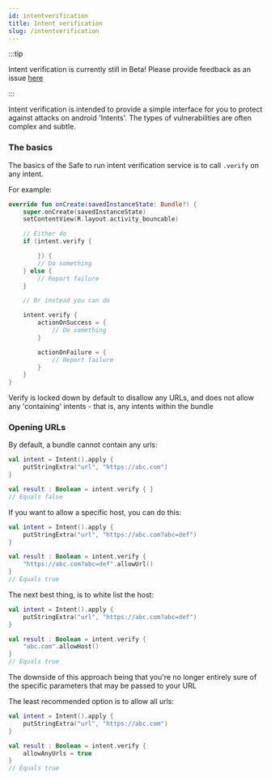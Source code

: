 ```yaml
---
id: intentverification 
title: Intent verification 
slug: /intentverification
---
```



:::tip

Intent verification is currently still in Beta! Please provide feedback as an
issue [here](https://github.com/safetorun/safe_to_run)

:::

Intent verification is intended to provide a simple interface for you to protect against attacks on android 'Intents'.
The types of vulnerabilities are often complex and subtle.

### The basics

The basics of the Safe to run intent verification service is to call `.verify` on any intent.

For example:

```kotlin
override fun onCreate(savedInstanceState: Bundle?) {
    super.onCreate(savedInstanceState)
    setContentView(R.layout.activity_bouncable)

    // Either do
    if (intent.verify {

        }) {
        // Do something 
    } else {
        // Report failure
    }

    // Or instead you can do 

    intent.verify {
        actionOnSuccess = {
            // Do something
        }

        actionOnFailure = {
            // Report failure
        }
    }
}
```

Verify is locked down by default to disallow any URLs, and does not
allow any 'containing' intents - that is, any intents within the bundle

### Opening URLs

By default, a bundle cannot contain any urls:

```kotlin
val intent = Intent().apply {
    putStringExtra("url", "https://abc.com")
}

val result : Boolean = intent.verify { }
// Equals false
```

If you want to allow a specific host, you can do this:

```kotlin
val intent = Intent().apply {
    putStringExtra("url", "https://abc.com?abc=def")
}

val result : Boolean = intent.verify {
    "https://abc.com?abc=def".allowUrl()
}
// Equals true 
```

The next best thing, is to white list the host:

```kotlin
val intent = Intent().apply {
    putStringExtra("url", "https://abc.com?abc=def")
}

val result : Boolean = intent.verify {
    "abc.com".allowHost()
}
// Equals true 
```

The downside of this approach being that you're no longer entirely
sure of the specific parameters that may be passed to your URL

The least recommended option is to allow all urls:

```kotlin
val intent = Intent().apply {
    putStringExtra("url", "https://abc.com")
}

val result : Boolean = intent.verify {
    allowAnyUrls = true
}
// Equals true 
```

